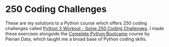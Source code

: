 # 250 Coding Challenges
These are my solutions to a Python course which offers 250 coding challenges called [Python 3 Workout - Solve 250 Coding Challenges](https://www.udemy.com/course/python-exercises/). I made these exercises alongside the [Complete Python Bootcamp](https://www.udemy.com/course/complete-python-bootcamp/) course by Pierian Data, which taught me a broad base of Python coding skills.
